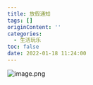 ```yaml
---
title: 放假通知
tags: []
originContent: ''
categories:
  - 生活玩乐
toc: false
date: 2022-01-18 11:24:00
---
```


![image.png](https://blogimage.houjiyi.com/Fi34ztJduj-x0zEBKD0rMzx-Y2PN)